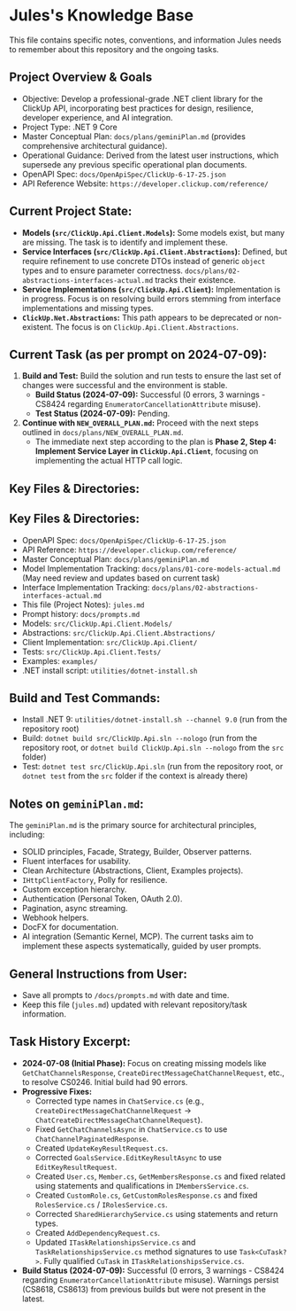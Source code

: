 # Jules's Knowledge Base

This file contains specific notes, conventions, and information Jules needs to remember about this repository and the ongoing tasks.

## Project Overview & Goals
- Objective: Develop a professional-grade .NET client library for the ClickUp API, incorporating best practices for design, resilience, developer experience, and AI integration.
- Project Type: .NET 9 Core
- Master Conceptual Plan: `docs/plans/geminiPlan.md` (provides comprehensive architectural guidance).
- Operational Guidance: Derived from the latest user instructions, which supersede any previous specific operational plan documents.
- OpenAPI Spec: `docs/OpenApiSpec/ClickUp-6-17-25.json`
- API Reference Website: `https://developer.clickup.com/reference/`

## Current Project State:
- **Models (`src/ClickUp.Api.Client.Models`):** Some models exist, but many are missing. The task is to identify and implement these.
- **Service Interfaces (`src/ClickUp.Api.Client.Abstractions`):** Defined, but require refinement to use concrete DTOs instead of generic `object` types and to ensure parameter correctness. `docs/plans/02-abstractions-interfaces-actual.md` tracks their existence.
- **Service Implementations (`src/ClickUp.Api.Client`):** Implementation is in progress. Focus is on resolving build errors stemming from interface implementations and missing types.
- **`ClickUp.Net.Abstractions`:** This path appears to be deprecated or non-existent. The focus is on `ClickUp.Api.Client.Abstractions`.

## Current Task (as per prompt on 2024-07-09):
1.  **Build and Test:** Build the solution and run tests to ensure the last set of changes were successful and the environment is stable.
    *   **Build Status (2024-07-09):** Successful (0 errors, 3 warnings - CS8424 regarding `EnumeratorCancellationAttribute` misuse).
    *   **Test Status (2024-07-09):** Pending.
2.  **Continue with `NEW_OVERALL_PLAN.md`:** Proceed with the next steps outlined in `docs/plans/NEW_OVERALL_PLAN.md`.
    *   The immediate next step according to the plan is **Phase 2, Step 4: Implement Service Layer in `ClickUp.Api.Client`**, focusing on implementing the actual HTTP call logic.

## Key Files & Directories:

## Key Files & Directories:
- OpenAPI Spec: `docs/OpenApiSpec/ClickUp-6-17-25.json`
- API Reference: `https://developer.clickup.com/reference/`
- Master Conceptual Plan: `docs/plans/geminiPlan.md`
- Model Implementation Tracking: `docs/plans/01-core-models-actual.md` (May need review and updates based on current task)
- Interface Implementation Tracking: `docs/plans/02-abstractions-interfaces-actual.md`
- This file (Project Notes): `jules.md`
- Prompt history: `docs/prompts.md`
- Models: `src/ClickUp.Api.Client.Models/`
- Abstractions: `src/ClickUp.Api.Client.Abstractions/`
- Client Implementation: `src/ClickUp.Api.Client/`
- Tests: `src/ClickUp.Api.Client.Tests/`
- Examples: `examples/`
- .NET install script: `utilities/dotnet-install.sh`

## Build and Test Commands:
- Install .NET 9: `utilities/dotnet-install.sh --channel 9.0` (run from the repository root)
- Build: `dotnet build src/ClickUp.Api.sln --nologo` (run from the repository root, or `dotnet build ClickUp.Api.sln --nologo` from the `src` folder)
- Test: `dotnet test src/ClickUp.Api.sln` (run from the repository root, or `dotnet test` from the `src` folder if the context is already there)


## Notes on `geminiPlan.md`:
The `geminiPlan.md` is the primary source for architectural principles, including:
- SOLID principles, Facade, Strategy, Builder, Observer patterns.
- Fluent interfaces for usability.
- Clean Architecture (Abstractions, Client, Examples projects).
- `IHttpClientFactory`, Polly for resilience.
- Custom exception hierarchy.
- Authentication (Personal Token, OAuth 2.0).
- Pagination, async streaming.
- Webhook helpers.
- DocFX for documentation.
- AI integration (Semantic Kernel, MCP).
The current tasks aim to implement these aspects systematically, guided by user prompts.

## General Instructions from User:
- Save all prompts to `/docs/prompts.md` with date and time.
- Keep this file (`jules.md`) updated with relevant repository/task information.

## Task History Excerpt:
- **2024-07-08 (Initial Phase):** Focus on creating missing models like `GetChatChannelsResponse`, `CreateDirectMessageChatChannelRequest`, etc., to resolve CS0246. Initial build had 90 errors.
- **Progressive Fixes:**
    - Corrected type names in `ChatService.cs` (e.g., `CreateDirectMessageChatChannelRequest` -> `ChatCreateDirectMessageChatChannelRequest`).
    - Fixed `GetChatChannelsAsync` in `ChatService.cs` to use `ChatChannelPaginatedResponse`.
    - Created `UpdateKeyResultRequest.cs`.
    - Corrected `GoalsService.EditKeyResultAsync` to use `EditKeyResultRequest`.
    - Created `User.cs`, `Member.cs`, `GetMembersResponse.cs` and fixed related using statements and qualifications in `IMembersService.cs`.
    - Created `CustomRole.cs`, `GetCustomRolesResponse.cs` and fixed `RolesService.cs` / `IRolesService.cs`.
    - Corrected `SharedHierarchyService.cs` using statements and return types.
    - Created `AddDependencyRequest.cs`.
    - Updated `ITaskRelationshipsService.cs` and `TaskRelationshipsService.cs` method signatures to use `Task<CuTask?>`. Fully qualified `CuTask` in `ITaskRelationshipsService.cs`.
- **Build Status (2024-07-09):** Successful (0 errors, 3 warnings - CS8424 regarding `EnumeratorCancellationAttribute` misuse). Warnings persist (CS8618, CS8613) from previous builds but were not present in the latest.
